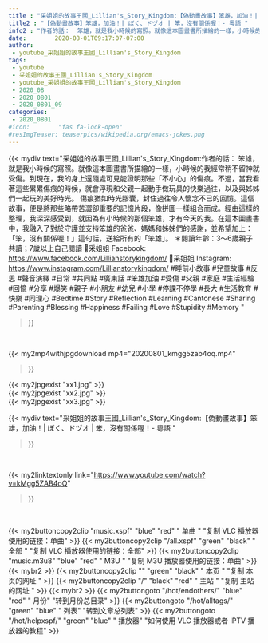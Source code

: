 ```yaml
---
title : "采姐姐的故事王國_Lillian's_Story_Kingdom:【偽動畫故事】笨雄，加油！| ぼく、ドヅオ | 笨，沒有關係喔！- 粵語 "
title2 : "【偽動畫故事】笨雄，加油！| ぼく、ドヅオ | 笨，沒有關係喔！- 粵語 "
info2 : "作者的話：  笨雄，就是我小時候的寫照。就像這本圖畫書所描繪的一樣，小時候的我經常稍不留神就受傷。到現在，我的身上還隨處可見能證明那些「不小心」的傷痕。不過，當我看著這些累累傷痕的時候，就會浮現和父親一起動手做玩具的快樂過往，以及與姊姊們一起玩的美好時光。  傷痕猶如時光膠囊，封住過往令人懷念不已的回憶。這個故事，便是將那些略帶苦澀卻重要的記憶片段，像拼圖一樣組合而成。經由這樣的整理，我深深感受到，就因為有小時候的那個笨雄，才有今天的我。在這本圖畫書中，我融入了對於守護並支持笨雄的爸爸、媽媽和姊姊們的感謝，並希望加上：「笨，沒有關係喔！」這句話，送給所有的「笨雄」。  ＊閱讀年齡：3～6歲親子共讀；7歲以上自己閱讀  📍采姐姐 Facebook: https://www.facebook.com/Lillianstorykingdom/ 📍采姐姐 Instagram: https://www.instagram.com/Lillianstorykingdom/  #睡前小故事 #兒童故事 #反思 #聲音演繹 #日常 #共同點 #廣東話 #笨雄加油 #受傷 #父親 #家庭 #生活經驗 #回憶 #分享 #爆笑 #親子 #小朋友 #幼兒 #小學 #停課不停學 #長大 #生活教育 #快樂 #同理心 #Bedtime #Story #Reflection #Learning #Cantonese #Sharing #Parenting #Blessing #Happiness #Failing #Love #Stupidity #Memory "
date:        2020-08-01T09:17:07-07:00
author:
 - youtube_采姐姐的故事王國_Lillian's_Story_Kingdom
tags:
 - youtube
 - 采姐姐的故事王國_Lillian's_Story_Kingdom
 - youtube_采姐姐的故事王國_Lillian's_Story_Kingdom
 - 2020_08
 - 2020_0801
 - 2020_0801_09
categories:
 - 2020_0801
#icon:        "fas fa-lock-open"
#resImgTeaser: teaserpics/wikipedia.org/emacs-jokes.png
---
```


{{< mydiv text="采姐姐的故事王國_Lillian's_Story_Kingdom:作者的話：  笨雄，就是我小時候的寫照。就像這本圖畫書所描繪的一樣，小時候的我經常稍不留神就受傷。到現在，我的身上還隨處可見能證明那些「不小心」的傷痕。不過，當我看著這些累累傷痕的時候，就會浮現和父親一起動手做玩具的快樂過往，以及與姊姊們一起玩的美好時光。  傷痕猶如時光膠囊，封住過往令人懷念不已的回憶。這個故事，便是將那些略帶苦澀卻重要的記憶片段，像拼圖一樣組合而成。經由這樣的整理，我深深感受到，就因為有小時候的那個笨雄，才有今天的我。在這本圖畫書中，我融入了對於守護並支持笨雄的爸爸、媽媽和姊姊們的感謝，並希望加上：「笨，沒有關係喔！」這句話，送給所有的「笨雄」。  ＊閱讀年齡：3～6歲親子共讀；7歲以上自己閱讀  📍采姐姐 Facebook: https://www.facebook.com/Lillianstorykingdom/ 📍采姐姐 Instagram: https://www.instagram.com/Lillianstorykingdom/  #睡前小故事 #兒童故事 #反思 #聲音演繹 #日常 #共同點 #廣東話 #笨雄加油 #受傷 #父親 #家庭 #生活經驗 #回憶 #分享 #爆笑 #親子 #小朋友 #幼兒 #小學 #停課不停學 #長大 #生活教育 #快樂 #同理心 #Bedtime #Story #Reflection #Learning #Cantonese #Sharing #Parenting #Blessing #Happiness #Failing #Love #Stupidity #Memory "
>}}
<br>


{{< my2mp4withjpgdownload mp4="20200801_kmgg5zab4oq.mp4"
>}}

{{< my2jpgexist "xx1.jpg" >}}<br>
{{< my2jpgexist "xx2.jpg" >}}<br>
{{< my2jpgexist "xx3.jpg" >}}<br>



{{< mydiv text="采姐姐的故事王國_Lillian's_Story_Kingdom:【偽動畫故事】笨雄，加油！| ぼく、ドヅオ | 笨，沒有關係喔！- 粵語 "
>}}
<br>

{{< my2linktextonly link="https://www.youtube.com/watch?v=kMgg5ZAB4oQ"
>}}


<br>

{{< my2buttoncopy2clip "music.xspf"        "blue"   "red"    " 单曲 "  "复制 VLC 播放器使用的链接：单曲" >}} {{< my2buttoncopy2clip "/all.xspf"         "green"  "black"  " 全部 "  "复制 VLC 播放器使用的链接：全部" >}} {{< my2buttoncopy2clip "music.m3u8"        "blue"   "red"    " M3U  "    "复制 M3U 播放器使用的链接：单曲" >}} {{< mybr2 >}} {{< my2buttoncopy2clip ""                  "green"  "black"  " 本页 "    "复制 本页的网址 " >}} {{< my2buttoncopy2clip "/"                 "black"  "red"    " 主站 "    "复制 主站的网址 " >}} {{< mybr2 >}} {{< my2buttongoto      "/hot/endothers/"   "blue"   "red"    " 月份"   "转到月份总目录" >}} {{< my2buttongoto      "/hot/alltags/"     "green"  "blue"   " 列表"   "转到文章总列表" >}} {{< my2buttongoto      "/hot/helpxspf/"    "green"  "blue"   " 播放器" "如何使用 VLC 播放器或者 IPTV 播放器的教程" >}} 
